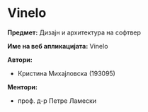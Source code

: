 # Vinelo

**Предмет:** Дизајн и архитектура на софтвер

**Име на веб апликацијата:** Vinelo

**Автори:**
- Кристина Михајловска (193095)


**Ментори:** 
- проф. д-р Петре Ламески
